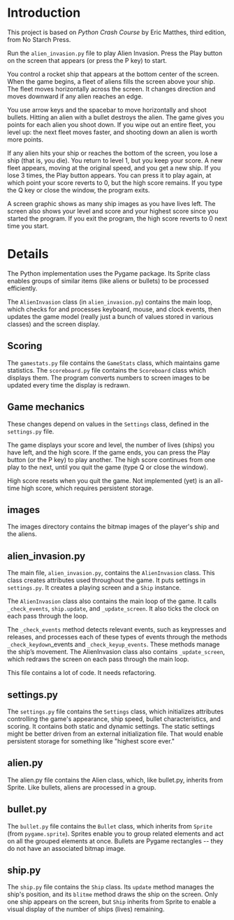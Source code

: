 # Introduction
This project is based on  *Python Crash Course* by Eric Matthes, third edition, from No Starch Press.

Run the `alien_invasion.py` file to play Alien Invasion. Press the Play button on the screen that appears (or press the P key) to start.

You control a rocket ship that appears at the bottom center of the screen. When the game begins, a fleet of aliens fills the screen above your ship. The fleet moves horizontally across the screen. It changes direction and moves downward if any alien reaches an edge.

You use arrow keys and the spacebar to move horizontally and shoot bullets. Hitting an alien with a bullet destroys the alien. The game gives you points for each alien you shoot down. If you wipe out an entire fleet, you level up: the next fleet moves faster, and shooting down an alien is worth more points. 

If any alien hits your ship or reaches the bottom of the screen, you lose a ship (that is, you die). You return to level 1, but you keep your score. A new fleet appears, moving at the original speed, and you get a new ship. If you lose 3 times, the Play button appears. You can press it to play again, at which point your score reverts to 0, but the high score remains. If you type the Q key or close the window, the program exits.

A screen graphic shows as many ship images as you have lives left. The screen also shows your level and score and your highest score since you started the program. If you exit the program, the high score reverts to 0 next time you start.

# Details
The Python implementation uses the Pygame package. Its Sprite class enables groups of similar items (like aliens or bullets) to be processed efficiently.

The `AlienInvasion` class (in `alien_invasion.py`) contains the main loop, which checks for and processes keyboard, mouse, and clock events, then updates the game model (really just a bunch of values stored in various classes) and the screen display.

## Scoring
The `gamestats.py` file  contains the `GameStats` class, which maintains game statistics. The `scoreboard.py` file contains the `Scoreboard` class which displays them. The program converts numbers to screen images to be updated every time the display is redrawn. 

## Game mechanics
These changes depend on values in the `Settings` class, defined in the `settings.py` file.

The game displays your score and level, the number of lives (ships) you have left, and the high score. If the game ends, you can press the Play button (or the P key) to play another. The high score continues from one play to the next, until you quit the game (type Q or close the window).

High score resets when you quit the game. Not implemented (yet) is an all-time high score, which requires persistent storage.

## images
The images directory contains the bitmap images of the player's ship and the aliens.

## alien_invasion.py

The main file, `alien_invasion.py`, contains the `AlienInvasion` class. This class creates attributes used throughout the game. It puts settings in `settings.py`. It creates a playing screen and a `Ship` instance. 

The `AlienInvasion` class also contains the main loop of the game. It calls `_check_events`, `ship.update`, and `_update_screen`. It also ticks the clock on each pass through the loop.

The `_check_events` method detects relevant events, such as keypresses and releases, and processes each of these types of events through the methods `_check_keydown`_events and `_check_keyup_events`. These methods manage the ship’s movement. The AlienInvasion class also contains `_update_screen`, which redraws the screen on each pass through the main loop.

This file contains a lot of code. It needs refactoring.

## settings.py

The `settings.py` file contains the `Settings` class, which initializes attributes controlling the game's appearance, ship speed, bullet characteristics, and scoring. It contains both static and dynamic settings. The static settings might be better driven from an external initialization file. That would enable persistent storage for something like "highest score ever."

## alien.py

The alien.py file contains the Alien class, which, like bullet.py, inherits from Sprite. Like bullets, aliens are processed in a group.

## bullet.py

The `bullet.py` file contains the `Bullet` class, which inherits from `Sprite` (from `pygame.sprite`). Sprites enable you to group related elements and act on all the grouped elements at once. Bullets are Pygame rectangles -- they do not have an associated bitmap image. 

## ship.py

The `ship.py` file contains the `Ship` class. Its `update` method manages the ship's position, and its `blitme` method draws the ship on the screen. Only one ship appears on the screen, but `Ship` inherits from Sprite to enable a visual display of the number of ships (lives) remaining.

